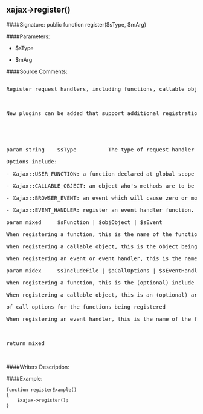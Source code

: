 ## xajax->register()

####Signature: public function register($sType, $mArg)

####Parameters:

* $sType

* $mArg

####Source Comments:
<pre>

Register request handlers, including functions, callable objects and events.



New plugins can be added that support additional registration methods and request processors.





param string	$sType			The type of request handler being registered

Options include:

- Xajax::USER_FUNCTION: a function declared at global scope

- Xajax::CALLABLE_OBJECT: an object who's methods are to be registered

- Xajax::BROWSER_EVENT: an event which will cause zero or more event handlers to be called

- Xajax::EVENT_HANDLER: register an event handler function.

param mixed		$sFunction | $objObject | $sEvent

When registering a function, this is the name of the function

When registering a callable object, this is the object being registered

When registering an event or event handler, this is the name of the event

param midex		$sIncludeFile | $aCallOptions | $sEventHandler

When registering a function, this is the (optional) include file

When registering a callable object, this is an (optional) array

of call options for the functions being registered

When registering an event handler, this is the name of the function



return mixed


</pre>
####Writers Description:


####Example:
```
function registerExample()
{
	$xajax->register();
}
```